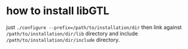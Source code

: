 # how to install libGTL
just `./configure --prefix=/path/to/installation/dir`
then link against `/path/to/installation/dir/lib` directory and include `/path/to/installation/dir/include` directory.
